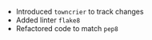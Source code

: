 - Introduced `towncrier` to track changes
- Added linter `flake8`
- Refactored code to match `pep8`
